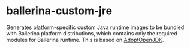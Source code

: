 # ballerina-custom-jre
Generates platform-specific custom Java runtime images to be bundled with Ballerina platform distributions, which contains only the required modules for Ballerina runtime. This is based on [AdoptOpenJDK](https://adoptopenjdk.net/).
